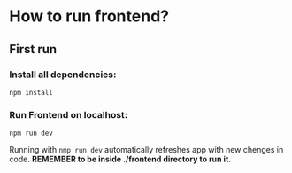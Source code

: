 # How to run frontend?

## First run

### Install all dependencies:

`npm install`

### Run Frontend on localhost:

`npm run dev`

Running with `nmp run dev` automatically refreshes app with new chenges in code. **REMEMBER to be inside ./frontend directory to run it.**
